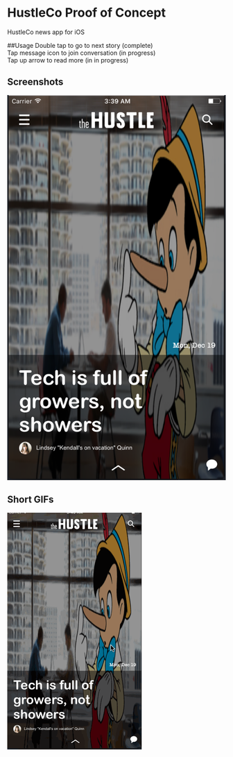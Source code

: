 # HustleCo Proof of Concept

HustleCo news app for iOS

##Usage
Double tap to go to next story (complete)  
Tap message icon to join conversation (in progress)  
Tap up arrow to read more (in in progress)  

## Screenshots
![Preview1](https://github.com/rodneyg/HustleCo/blob/master/Screenshots/hustleco-screenshot.png?raw=true)

## Short GIFs
![Preview1](https://github.com/rodneyg/HustleCo/blob/master/Screenshots/hustleco-demo.gif?raw=true)
